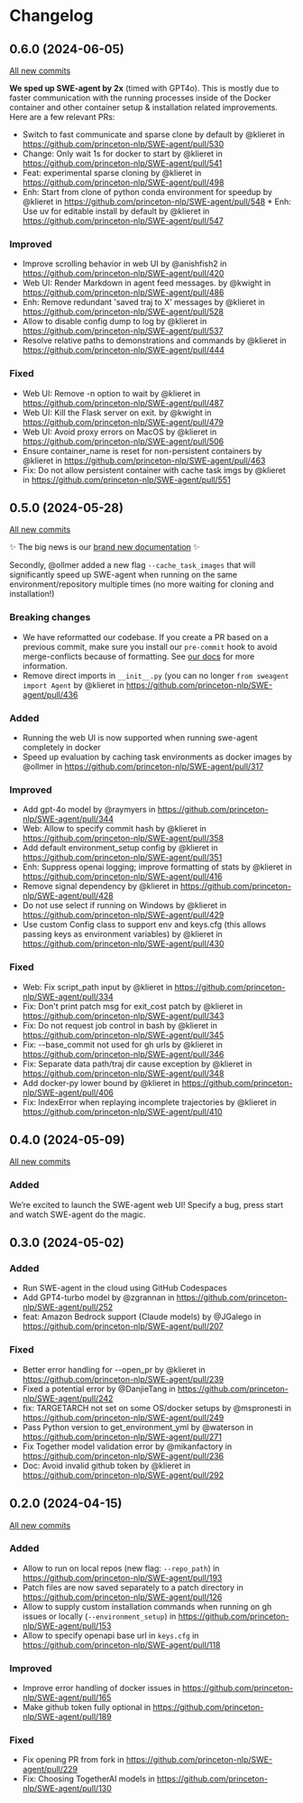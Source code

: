 # Changelog

## 0.6.0 (2024-06-05)

[All new commits](https://github.com/princeton-nlp/SWE-agent/compare/v0.5.0...v0.6.0)

**We sped up SWE-agent by 2x** (timed with GPT4o). This is mostly due to faster communication with the running processes inside of the Docker container and other container setup & installation related improvements. Here are a few relevant PRs:

* Switch to fast communicate and sparse clone by default by @klieret in https://github.com/princeton-nlp/SWE-agent/pull/530
* Change: Only wait 1s for docker to start by @klieret in https://github.com/princeton-nlp/SWE-agent/pull/541
* Feat: experimental sparse cloning by @klieret in https://github.com/princeton-nlp/SWE-agent/pull/498
* Enh: Start from clone of python conda environment for speedup by @klieret in https://github.com/princeton-nlp/SWE-agent/pull/548 * Enh: Use uv for editable install by default by @klieret in https://github.com/princeton-nlp/SWE-agent/pull/547

### Improved

* Improve scrolling behavior in web UI by @anishfish2 in https://github.com/princeton-nlp/SWE-agent/pull/420
* Web UI: Render Markdown in agent feed messages. by @kwight in https://github.com/princeton-nlp/SWE-agent/pull/486
* Enh: Remove redundant 'saved traj to X' messages by @klieret in https://github.com/princeton-nlp/SWE-agent/pull/528
* Allow to disable config dump to log by @klieret in https://github.com/princeton-nlp/SWE-agent/pull/537
* Resolve relative paths to demonstrations and commands by @klieret in https://github.com/princeton-nlp/SWE-agent/pull/444

### Fixed

* Web UI: Remove -n option to wait by @klieret in https://github.com/princeton-nlp/SWE-agent/pull/487
* Web UI: Kill the Flask server on exit. by @kwight in https://github.com/princeton-nlp/SWE-agent/pull/479
* Web UI: Avoid proxy errors on MacOS by @klieret in https://github.com/princeton-nlp/SWE-agent/pull/506
* Ensure container_name is reset for non-persistent containers by @klieret in https://github.com/princeton-nlp/SWE-agent/pull/463
* Fix: Do not allow persistent container with cache task imgs by @klieret in https://github.com/princeton-nlp/SWE-agent/pull/551


## 0.5.0 (2024-05-28)

[All new commits](https://github.com/princeton-nlp/SWE-agent/compare/v0.4.0...v0.5.0)

✨ The big news is our [brand new documentation](https://princeton-nlp.github.io/SWE-agent/) ✨

Secondly, @ollmer added a new flag `--cache_task_images` that will significantly speed up SWE-agent when running on the same environment/repository multiple times (no more waiting for cloning and installation!)

### Breaking changes

* We have reformatted our codebase. If you create a PR based on a previous commit, make sure you install our `pre-commit` hook to avoid merge-conflicts because of formatting. See [our docs](https://princeton-nlp.github.io/SWE-agent/dev/formatting_conflicts/) for more information.
* Remove direct imports in `__init__.py` (you can no longer `from sweagent import Agent` by @klieret in https://github.com/princeton-nlp/SWE-agent/pull/436

### Added

* Running the web UI is now supported when running swe-agent completely in docker
* Speed up evaluation by caching task environments as docker images by @ollmer in https://github.com/princeton-nlp/SWE-agent/pull/317

### Improved

* Add gpt-4o model by @raymyers in https://github.com/princeton-nlp/SWE-agent/pull/344
* Web: Allow to specify commit hash by @klieret in https://github.com/princeton-nlp/SWE-agent/pull/358
* Add default environment_setup config by @klieret in https://github.com/princeton-nlp/SWE-agent/pull/351
* Enh: Suppress openai logging; improve formatting of stats by @klieret in https://github.com/princeton-nlp/SWE-agent/pull/416
* Remove signal dependency by @klieret in https://github.com/princeton-nlp/SWE-agent/pull/428
* Do not use select if running on Windows by @klieret in https://github.com/princeton-nlp/SWE-agent/pull/429
* Use custom Config class to support env and keys.cfg (this allows passing keys as environment variables) by @klieret in https://github.com/princeton-nlp/SWE-agent/pull/430

### Fixed

* Web: Fix script_path input by @klieret in https://github.com/princeton-nlp/SWE-agent/pull/334
* Fix: Don't print patch msg for exit_cost patch by @klieret in https://github.com/princeton-nlp/SWE-agent/pull/343
* Fix: Do not request job control in bash by @klieret in https://github.com/princeton-nlp/SWE-agent/pull/345
* Fix: --base_commit not used for gh urls by @klieret in https://github.com/princeton-nlp/SWE-agent/pull/346
* Fix: Separate data path/traj dir cause exception by @klieret in https://github.com/princeton-nlp/SWE-agent/pull/348
* Add docker-py lower bound by @klieret in https://github.com/princeton-nlp/SWE-agent/pull/406
* Fix: IndexError when replaying incomplete trajectories by @klieret in https://github.com/princeton-nlp/SWE-agent/pull/410


## 0.4.0 (2024-05-09)

[All new commits](https://github.com/princeton-nlp/SWE-agent/compare/v0.3.0...v0.4.0)

### Added

We’re excited to launch the SWE-agent web UI! Specify a bug, press start and watch SWE-agent do the magic.

## 0.3.0 (2024-05-02)

### Added

* Run SWE-agent in the cloud using GitHub Codespaces
* Add GPT4-turbo model by @zgrannan in https://github.com/princeton-nlp/SWE-agent/pull/252
* feat: Amazon Bedrock support (Claude models) by @JGalego in https://github.com/princeton-nlp/SWE-agent/pull/207

### Fixed

* Better error handling for --open_pr by @klieret in https://github.com/princeton-nlp/SWE-agent/pull/239
* Fixed a potential error by @DanjieTang in https://github.com/princeton-nlp/SWE-agent/pull/242
* fix: TARGETARCH not set on some OS/docker setups by @mspronesti in https://github.com/princeton-nlp/SWE-agent/pull/249
* Pass Python version to get_environment_yml by @waterson in https://github.com/princeton-nlp/SWE-agent/pull/271
* Fix Together model validation error by @mikanfactory in https://github.com/princeton-nlp/SWE-agent/pull/236
* Doc: Avoid invalid github token by @klieret in https://github.com/princeton-nlp/SWE-agent/pull/292

## 0.2.0 (2024-04-15)

[All new commits](https://github.com/princeton-nlp/SWE-agent/compare/v0.1.2...v0.2.0)

### Added

* Allow to run on local repos (new flag: `--repo_path`) in https://github.com/princeton-nlp/SWE-agent/pull/193
* Patch files are now saved separately to a patch directory in https://github.com/princeton-nlp/SWE-agent/pull/126
* Allow to supply custom installation commands when running on gh issues or locally (`--environment_setup`) in https://github.com/princeton-nlp/SWE-agent/pull/153
* Allow to specify openapi base url in `keys.cfg` in https://github.com/princeton-nlp/SWE-agent/pull/118

### Improved

* Improve error handling of docker issues in https://github.com/princeton-nlp/SWE-agent/pull/165
* Make github token fully optional in https://github.com/princeton-nlp/SWE-agent/pull/189

### Fixed

* Fix opening PR from fork in https://github.com/princeton-nlp/SWE-agent/pull/229
* Fix: Choosing TogetherAI models in https://github.com/princeton-nlp/SWE-agent/pull/130
